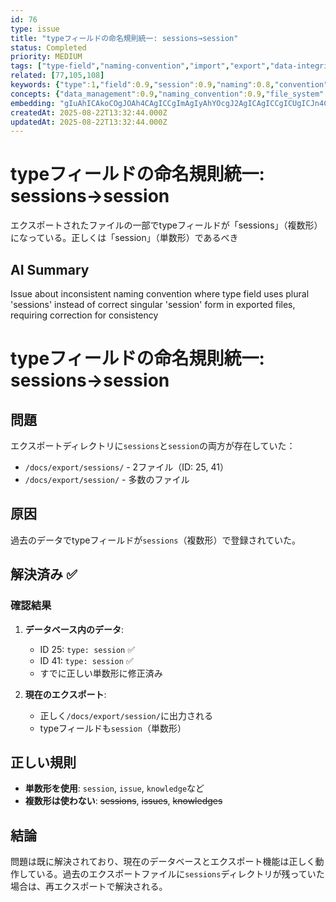 ```yaml
---
id: 76
type: issue
title: "typeフィールドの命名規則統一: sessions→session"
status: Completed
priority: MEDIUM
tags: ["type-field","naming-convention","import","export","data-integrity"]
related: [77,105,108]
keywords: {"type":1,"field":0.9,"session":0.9,"naming":0.8,"convention":0.8}
concepts: {"data_management":0.9,"naming_convention":0.9,"file_system":0.8,"standardization":0.8,"database":0.7}
embedding: "gIuAhICAkoCOgJOAh4CAgICCgImAgIyAhYOcgJ2AgICAgICCgICUgICJn4CvgICAgIWAgICAkoCCjY6Aq4CAgICOgIOAgIqAi4uWgJ+AgICAkoCKgICBgJKEnYCOgICAgI2AjYCAgYCQgJ6AhoCAgICSgIuAgImAkoGNgICAgIA="
createdAt: 2025-08-22T13:32:44.000Z
updatedAt: 2025-08-22T13:32:44.000Z
---
```


# typeフィールドの命名規則統一: sessions→session

エクスポートされたファイルの一部でtypeフィールドが「sessions」（複数形）になっている。正しくは「session」（単数形）であるべき

## AI Summary

Issue about inconsistent naming convention where type field uses plural 'sessions' instead of correct singular 'session' form in exported files, requiring correction for consistency

# typeフィールドの命名規則統一: sessions→session

## 問題
エクスポートディレクトリに`sessions`と`session`の両方が存在していた：
- `/docs/export/sessions/` - 2ファイル（ID: 25, 41）
- `/docs/export/session/` - 多数のファイル

## 原因
過去のデータでtypeフィールドが`sessions`（複数形）で登録されていた。

## 解決済み ✅

### 確認結果
1. **データベース内のデータ**: 
   - ID 25: `type: session` ✅
   - ID 41: `type: session` ✅
   - すでに正しい単数形に修正済み

2. **現在のエクスポート**:
   - 正しく`/docs/export/session/`に出力される
   - typeフィールドも`session`（単数形）

## 正しい規則
- **単数形を使用**: `session`, `issue`, `knowledge`など
- **複数形は使わない**: ~~sessions~~, ~~issues~~, ~~knowledges~~

## 結論
問題は既に解決されており、現在のデータベースとエクスポート機能は正しく動作している。過去のエクスポートファイルに`sessions`ディレクトリが残っていた場合は、再エクスポートで解決される。
